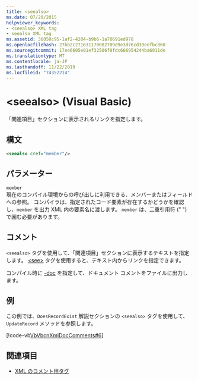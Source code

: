 ```yaml
---
title: <seealso>
ms.date: 07/20/2015
helpviewer_keywords:
- <seealso> XML tag
- seealso XML tag
ms.assetid: 36050c95-1af2-4284-b9b6-1a70691ed978
ms.openlocfilehash: 27bb2c271631170082709d9e3d76cd39eefbc860
ms.sourcegitcommit: 17ee6605e01ef32506f8fdc686954244ba6911de
ms.translationtype: MT
ms.contentlocale: ja-JP
ms.lasthandoff: 11/22/2019
ms.locfileid: "74352214"
---
```

# <a name="seealso-visual-basic"></a>\<seealso> (Visual Basic)
「関連項目」セクションに表示されるリンクを指定します。  
  
## <a name="syntax"></a>構文  
  
```xml  
<seealso cref="member"/>  
```  
  
## <a name="parameters"></a>パラメーター  
 `member`  
 現在のコンパイル環境からの呼び出しに利用できる、メンバーまたはフィールドへの参照。 コンパイラは、指定されたコード要素が存在するかどうかを確認し、`member` を出力 XML 内の要素名に渡します。 `member` は、二重引用符 (" ") で囲む必要があります。  
  
## <a name="remarks"></a>コメント  
 `<seealso>` タグを使用して、「関連項目」セクションに表示するテキストを指定します。 [\<see>](../../../visual-basic/language-reference/xmldoc/see.md) タグを使用すると、テキスト内からリンクを指定できます。  
  
 コンパイル時に [-doc](../../../visual-basic/reference/command-line-compiler/doc.md) を指定して、ドキュメント コメントをファイルに出力します。  
  
## <a name="example"></a>例  
 この例では、`DoesRecordExist` 解説セクションの `<seealso>` タグを使用して、`UpdateRecord` メソッドを参照します。  
  
 [!code-vb[VbVbcnXmlDocComments#6](~/samples/snippets/visualbasic/VS_Snippets_VBCSharp/VbVbcnXmlDocComments/VB/Class1.vb#6)]  
  
## <a name="see-also"></a>関連項目

- [XML のコメント用タグ](../../../visual-basic/language-reference/xmldoc/index.md)
